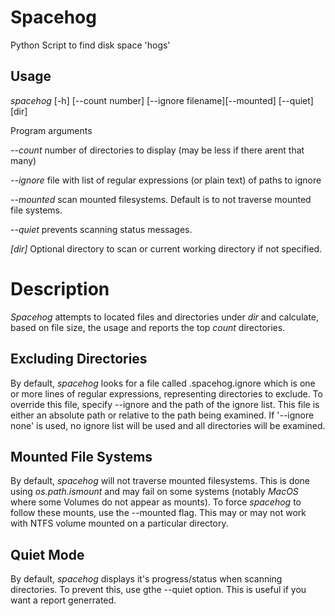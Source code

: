 # Spacehog
Python Script to find disk space 'hogs'


## Usage

 *spacehog* [-h] [--count number] [--ignore filename][--mounted] [--quiet] [dir] 
 
Program arguments

*--count*  number of directories to display (may be less if there arent that many)
 		
*--ignore* file with list of regular expressions (or plain text) of paths to ignore
 		
*--mounted* scan mounted filesystems. Default is to not traverse mounted file systems.

*--quiet* prevents scanning status messages. 

*[dir]* Optional directory to scan or current working directory if not specified.

# Description
*Spacehog* attempts to located files and directories under *dir* and calculate, based on file size, the usage and reports the top *count* directories. 

## Excluding Directories
By default, *spacehog* looks for a file called .spacehog.ignore which is one or more lines of regular expressions, representing directories to exclude. To override this file, specify --ignore and the path of the ignore list. This file is either an absolute path or relative to the path being examined. If '--ignore none' is used, no ignore list will be used and all directories will be examined.

## Mounted File Systems
By default, *spacehog* will not traverse mounted filesystems. This is done using *os.path.ismount* and may fail on some systems (notably *MacOS* where some Volumes do not appear as mounts). To force *spacehog* to follow these mounts, use the --mounted flag. This may or may not work with NTFS volume mounted on a particular directory. 

## Quiet Mode
By default, *spacehog* displays it's progress/status when scanning directories. To prevent this, use gthe --quiet option. This is useful if you want a report generrated. 
 